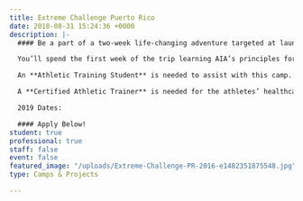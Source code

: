 ```yaml
---
title: Extreme Challenge Puerto Rico
date: 2018-08-31 15:24:36 +0000
description: |-
  #### Be a part of a two-week life-changing adventure targeted at launching movements of evangelism and discipleship on the universities in Puerto Rico and the United States.

  You’ll spend the first week of the trip learning AIA’s principles for athletic competition, focused on combining your sport and faith. During week two, you’ll explore the beauty of the island while serving on university campuses and throughout the community.

  An **Athletic Training Student** is needed to assist with this camp.

  A **Certified Athletic Trainer** is needed for the athletes’ healthcare needs (minimum one week commitment).

  2019 Dates:

  #### Apply Below!
student: true
professional: true
staff: false
event: false
featured_image: "/uploads/Extreme-Challenge-PR-2016-e1482351875548.jpg"
type: Camps & Projects

---
```

